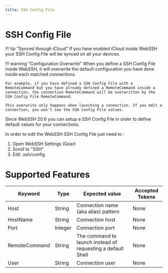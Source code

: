 ```yaml
---
title: SSH Config File
---
```


# SSH Config File

!!! tip "Synced through iCloud"
    If you have enabled iCloud inside WebSSH your SSH Config File will be synced on all your devices.

!!! warning "Configuration Overwrite"
    When you define a SSH Config File inside WebSSH, it will overwrite the default configuration you have done inside each matched connections.

    For example, if you have defined a SSH Config File with a RemoteCommand but you have already defined a RemoteCommand inside a connection, the connection RemoteCommand will be overwritten by the SSH Config File RemoteCommand.

    This overwrite only happens when launching a connection. If you edit a connection, you won't see the SSH Config File values.

Since WebSSH 20.6 you can setup a SSH Config File in order to define default values for your connections.

In order to edit the WebSSH SSH Config File just need to :

1. Open WebSSH Settings (Gear)
2. Scroll to "SSH"
3.  Edit .ssh/config

# Supported Features
| Keyword | Type | Expected value | Accepted Tokens |
| --- | --- | --- | --- |
| Host | String | Connection name (aka alias) pattern | None |
| HostName | String | Connection host | None |
| Port | Integer | Connection port | None |
| RemoteCommand | String | The command to launch instead of requesting a default Shell | None |
| User | String | Connection user | None |